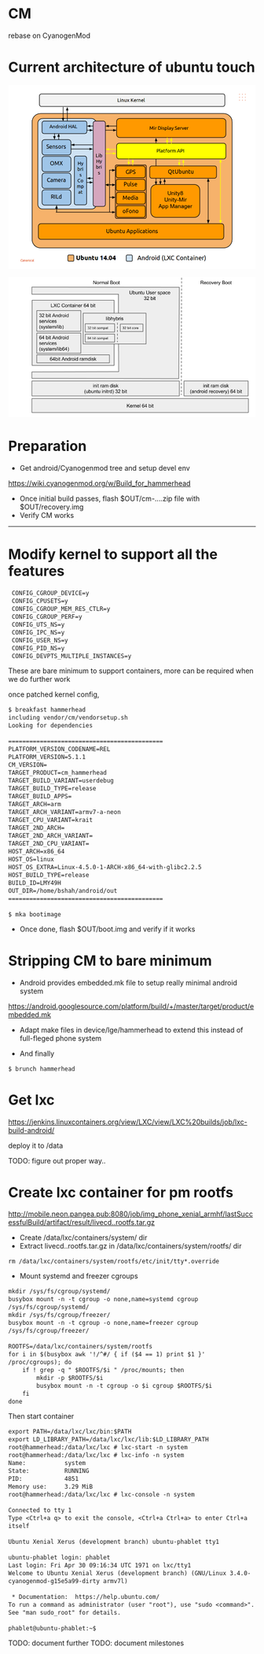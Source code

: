 # CM

rebase on CyanogenMod

# Current architecture of ubuntu touch

![Ubuntu touch Architecture](ubuntu_touch_architecture.png)

![Container Architecture](container.png)

# Preparation

- Get android/Cyanogenmod tree and setup devel env

https://wiki.cyanogenmod.org/w/Build_for_hammerhead

- Once initial build passes, flash $OUT/cm-....zip file with $OUT/recovery.img
- Verify CM works

------

# Modify kernel to support all the features

```
 CONFIG_CGROUP_DEVICE=y
 CONFIG_CPUSETS=y
 CONFIG_CGROUP_MEM_RES_CTLR=y
 CONFIG_CGROUP_PERF=y
 CONFIG_UTS_NS=y
 CONFIG_IPC_NS=y
 CONFIG_USER_NS=y
 CONFIG_PID_NS=y
 CONFIG_DEVPTS_MULTIPLE_INSTANCES=y
```

These are bare minimum to support containers, more can be required when we do further work

once patched kernel config,

```
$ breakfast hammerhead
including vendor/cm/vendorsetup.sh
Looking for dependencies

============================================
PLATFORM_VERSION_CODENAME=REL
PLATFORM_VERSION=5.1.1
CM_VERSION=
TARGET_PRODUCT=cm_hammerhead
TARGET_BUILD_VARIANT=userdebug
TARGET_BUILD_TYPE=release
TARGET_BUILD_APPS=
TARGET_ARCH=arm
TARGET_ARCH_VARIANT=armv7-a-neon
TARGET_CPU_VARIANT=krait
TARGET_2ND_ARCH=
TARGET_2ND_ARCH_VARIANT=
TARGET_2ND_CPU_VARIANT=
HOST_ARCH=x86_64
HOST_OS=linux
HOST_OS_EXTRA=Linux-4.5.0-1-ARCH-x86_64-with-glibc2.2.5
HOST_BUILD_TYPE=release
BUILD_ID=LMY49H
OUT_DIR=/home/bshah/android/out
============================================

$ mka bootimage

```

- Once done, flash $OUT/boot.img and verify if it works

# Stripping CM to bare minimum

- Android provides embedded.mk file to setup really minimal android system

https://android.googlesource.com/platform/build/+/master/target/product/embedded.mk

- Adapt make files in device/lge/hammerhead to extend this instead of full-fleged phone system

- And finally

```
$ brunch hammerhead
```

# Get lxc

https://jenkins.linuxcontainers.org/view/LXC/view/LXC%20builds/job/lxc-build-android/

deploy it to /data

TODO: figure out proper way..

# Create lxc container for pm rootfs

http://mobile.neon.pangea.pub:8080/job/img_phone_xenial_armhf/lastSuccessfulBuild/artifact/result/livecd..rootfs.tar.gz

- Create /data/lxc/containers/system/ dir
- Extract livecd..rootfs.tar.gz in /data/lxc/containers/system/rootfs/ dir

```
rm /data/lxc/containers/system/rootfs/etc/init/tty*.override
```

- Mount systemd and freezer cgroups

```
mkdir /sys/fs/cgroup/systemd/
busybox mount -n -t cgroup -o none,name=systemd cgroup /sys/fs/cgroup/systemd/
mkdir /sys/fs/cgroup/freezer/
busybox mount -n -t cgroup -o none,name=freezer cgroup /sys/fs/cgroup/freezer/

ROOTFS=/data/lxc/containers/system/rootfs
for i in $(busybox awk '!/^#/ { if ($4 == 1) print $1 }' /proc/cgroups); do
    if ! grep -q " $ROOTFS/$i " /proc/mounts; then
        mkdir -p $ROOTFS/$i
        busybox mount -n -t cgroup -o $i cgroup $ROOTFS/$i
    fi
done

```

Then start container

```
export PATH=/data/lxc/lxc/bin:$PATH
export LD_LIBRARY_PATH=/data/lxc/lxc/lib:$LD_LIBRARY_PATH
root@hammerhead:/data/lxc/lxc # lxc-start -n system
root@hammerhead:/data/lxc/lxc # lxc-info -n system
Name:           system
State:          RUNNING
PID:            4851
Memory use:     3.29 MiB
root@hammerhead:/data/lxc/lxc # lxc-console -n system

Connected to tty 1
Type <Ctrl+a q> to exit the console, <Ctrl+a Ctrl+a> to enter Ctrl+a itself

Ubuntu Xenial Xerus (development branch) ubuntu-phablet tty1

ubuntu-phablet login: phablet
Last login: Fri Apr 30 09:16:34 UTC 1971 on lxc/tty1
Welcome to Ubuntu Xenial Xerus (development branch) (GNU/Linux 3.4.0-cyanogenmod-g15e5a99-dirty armv7l)

 * Documentation:  https://help.ubuntu.com/
To run a command as administrator (user "root"), use "sudo <command>".
See "man sudo_root" for details.

phablet@ubuntu-phablet:~$
```

TODO: document further
TODO: document milestones
